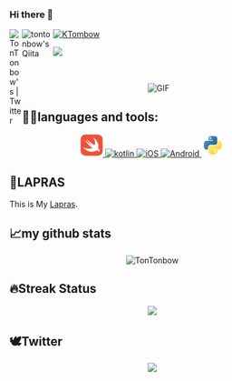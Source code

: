 ### Hi there 👋

<a href="https://twitter.com/Ktombow1110">
  <img align="left" alt="TonTonbow's | Twitter" width="22px" src="https://raw.githubusercontent.com/peterthehan/peterthehan/master/assets/twitter.svg" />
</a>

<a href="https://qiita.com/">
  <img align="left" alt="tontonbow's Qiita" width="55px" src="https://upload.wikimedia.org/wikipedia/commons/4/49/Qiita_Logo.svg" />
</a>


[![KTombow](https://img.shields.io/endpoint?url=https%3A%2F%2Fatcoder-badges.now.sh%2Fapi%2Fatcoder%2Fjson%2FKTombow)](https://atcoder.jp/users/KTombow)

![](https://visitor-badge.glitch.me/badge?page_id=abhisheknaiidu.abhisheknaiidu)

<br />
<p align="center">
  <img alt="GIF" src="https://github.com/abhisheknaiidu/abhisheknaiidu/blob/master/code.gif?raw=true" width="500" height="320" />
</p>


## 🧑‍💻**languages and tools:**  

<p align="center">
<a href="https://developer.apple.com/swift/" target="_blank" rel="noreferrer"> <img src="https://raw.githubusercontent.com/devicons/devicon/master/icons/swift/swift-original.svg" alt="swift" width="40" height="40"/> </a>
<a href="https://kotlinlang.org" target="_blank" rel="noreferrer"> <img src="https://www.vectorlogo.zone/logos/kotlinlang/kotlinlang-icon.svg" alt="kotlin" width="40" height="40"/> </a>
<a href="https://www.android.com/" target="_blank" rel="noreferrer"> <img src="https://commons.wikimedia.org/wiki/File:Apple_Logo.svg#/media/File:Apple_Computer_Logo_rainbow.svg" alt="iOS" width="40" height="40"/> </a>
<a href="https://www.android.com/" target="_blank" rel="noreferrer"> <img src="https://upload.wikimedia.org/wikipedia/commons/3/31/Android_robot_head.svg" alt="Android" width="40" height="40"/> </a>
<a href="https://www.python.org" target="_blank" rel="noreferrer"> <img src="https://raw.githubusercontent.com/devicons/devicon/master/icons/python/python-original.svg" alt="python" width="40" height="40"/> </a>
</p>


## 👤**LAPRAS**
This is My [Lapras](https://scout.lapras.com/).

## 📈**my github stats**

<p align="center"> <img src="https://github-readme-stats.vercel.app/api?username=Tontonbow&show_icons=true&theme=tokyonight" alt="TonTonbow" />


## 🔥**Streak Status**

<p align="center"><img src="http://github-readme-streak-stats.herokuapp.com?user=TonTonbow&theme=swift"></p>


## 🕊️**Twitter**

<p align="center"><img src="https://github-readme-twitter.gazf.vercel.app/api?id=Ktombow1110"></p>

<!--
**TonTonbow/TonTonbow** is a ✨ _special_ ✨ repository because its `README.md` (this file) appears on your GitHub profile.

Here are some ideas to get you started:

- 🔭 I’m currently working on ...
- 🌱 I’m currently learning ...
- 👯 I’m looking to collaborate on ...
- 🤔 I’m looking for help with ...
- 💬 Ask me about ...
- 📫 How to reach me: ...
- 😄 Pronouns: ...
- ⚡ Fun fact: ...
-->